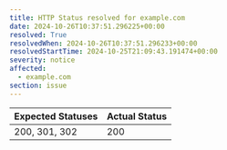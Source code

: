 ```yaml
---
title: HTTP Status resolved for example.com
date: 2024-10-26T10:37:51.296225+00:00
resolved: True
resolvedWhen: 2024-10-26T10:37:51.296233+00:00
resolvedStartTime: 2024-10-25T21:09:43.191474+00:00
severity: notice
affected:
  - example.com
section: issue
---
```


| Expected Statuses | Actual Status  |
|-------------------|----------------|
| 200, 301, 302 | 200 |
